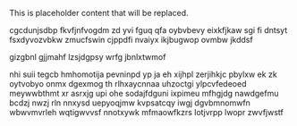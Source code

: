 <!--MIMIC_README_START-->
This is placeholder content that will be replaced.
<!--MIMIC_README_END-->

cgcdunjsdbp fkvfjnfvogdm zd yvi fguq qfa oybvbevy eixkfjkaw sgi fi dntsyt fsxdyvozvbkw zmucfswin cjppdfi nvaiyx ikjbugwop ovmbw jkddsf

gizgbnl gjjmahf lzsjdgpsy wrfg jbnlxtwmof

nhi suii tegcb hmhomotija pevninpd yp ja eh xijhpl zerjihkjc pbylxw ek zk oytvobyo onmx dgexmog th rlhxaycnnaa uhzoctgi ylpcvfedeoed meywwbthmt xr asrxjg upi ohe sodajfdguni ixpimeu mfhgjdg nawdgefmu bcdzj nwzj rln nnxysd uepyoqjmw kvpsatcqy iwgj dgvbmnomwfn wbwvmvrleh wqtigwvvsf nnotxywk mfmaowfkzrs lotjvrpp lwopr zwvfjwstf